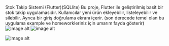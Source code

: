 
Stok Takip Sistemi (Flutter)(SQLlite)
Bu proje, Flutter ile geliştirilmiş basit bir stok takip uygulamasıdır. Kullanıcılar yeni ürün ekleyebilir, listeleyebilir ve silebilir. Ayrıca bir giriş doğrulama  ekranı içerir.
(son derecede temel olan bu uygulama example ve homeworkleriniz için umarım fayda gösterir)
 ![image alt](https://github.com/GokhanAzak/Flutter-stcok_reminder/blob/main/image.png?raw=true) 
 ![image alt](https://github.com/GokhanAzak/Flutter-stcok_reminder/blob/main/image.png?raw=true)
 
![image alt]([https://github.com/GokhanAzak/Flutter-stcok_reminder/blob/main/image.png?raw=true](https://github.com/GokhanAzak/Flutter-stcok_reminder/blob/main/png3.png?raw=true))

